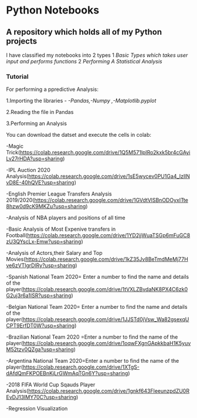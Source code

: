 # Python Notebooks

## A repository which holds all of my Python projects
 
I have classified my notebooks into 2 types
1  *Basic Types which takes user input and performs functions*
2  *Performing A Statistical Analysis*

### Tutorial

For performing a ppredictive Analysis:

1.Importing the libraries - *-Pandas,-Numpy ,-Matplotlib.pyplot*

2.Reading the file in Pandas

3.Performing an Analysis

You can download the datset and execute the cells in colab:

-Magic Trick(https://colab.research.google.com/drive/1Q5M571lpIRo2kxk5br4cGAyiLv27rHDA?usp=sharing)
 
-IPL Auction 2020 Analysis(https://colab.research.google.com/drive/1sE5wycev0PU1Ga4_IzllNvD8E-40hQVE?usp=sharing)
  
-English Premier League Transfers Analysis 2019/2020(https://colab.research.google.com/drive/1GVdtVlSBnODOyxITte8hzw0d9cK9MKZu?usp=sharing)
  
-Analysis of NBA players and positions of all time
  
-Basic Analysis of Most Expenive transfers in Football(https://colab.research.google.com/drive/1YD2jjWuaTSGp6mFuGC8zU3QYscLx-Emw?usp=sharing)
  
-Analysis of Actors,their Salary and Top Movies(https://colab.research.google.com/drive/1kZ35Jv8BeTmdMeMj77Hve6zVTlgrDlRy?usp=sharing)
  
-Spanish National Team 2020= Enter a number to find the name and details of the player(https://colab.research.google.com/drive/1tVXLZBvdaNK8PX4C6zk0G2uj3r6a1lSR?usp=sharing)
        
-Belgian National Team 2020= Enter a number to find the name and details of the player(https://colab.research.google.com/drive/1JJSTd0jVsw_Wa82gsexqUCPT9ErfDT0W?usp=sharing)
  
-Brazilian National Team 2020 =Enter a number to find the name of the player(https://colab.research.google.com/drive/1oqwFXgnGApkkbaH1K5yuvM52tzv0QZga?usp=sharing)
	
-Argentina National Team 2020=Enter a number to find the name of the player(https://colab.research.google.com/drive/1XTgS-dAfdQmFKPOEBnKjLrGWmAqTGn6Y?usp=sharing)
  
-2018 FIFA World Cup Sqauds Player Analysis(https://colab.research.google.com/drive/1gnkf643FleeunzpdZU0REvDJ13IMY70C?usp=sharing)
         
-Regression Visualization
